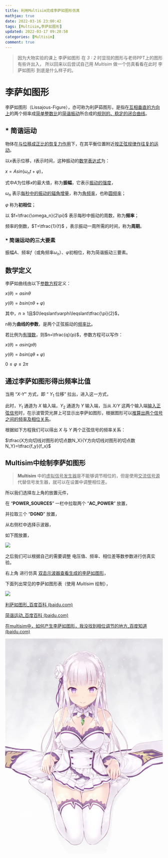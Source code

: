 ```yaml
---
title: 利用Multisim完成李萨如图形仿真
mathjax: true
date: 2022-03-16 23:00:42
tags: [Multisim,李萨如图形]
updated: 2022-03-17 09:20:58
categories: [Multisim]
comment: true
---
```


>   因为大物实验的课上 李萨如图形 在 *3 : 2* 时显现的图形与老师PPT上的图形有些许出入，
>   所以回来以后尝试自己用 *Multisim* 做一个仿真看看在此时 李萨如图形 到底是什么样子的。

# 李萨如图形

李萨如图形（Lissajous-Figure），亦可称为利萨茹图形，是指在<u>互相垂直的方向上</u>的两个频率成<u>简单整数比</u>的<u>简谐振动</u>所合成的<u>规则的、稳定的闭合曲线</u>。

## * 简谐运动

物体在<u>与位移成正比的恢复力作用</u>下，在其平衡位置附近<u>按正弦规律作往复的运动</u>。

以*x*表示位移，*t*表示时间，这种振动的<u>数学表达式</u>为：

$x=Asin(\omega_nt+\varphi)$，

式中$A$为位移*x*的最大值，称为**振幅**，它表示<u>振动的强度</u>，

$\omega_n$ 表示<u>每秒中的振动的辐角增量</u>，称为<u>角频率</u>，也称<u>圆频率</u>；

$\varphi$ 称为**初相位**；

以 $f=\tfrac{\omega_n}{2\pi}$ 表示每秒中振动的周数，称为**频率**；

频率的倒数，$T=\tfrac{1}{f}$ ，表示振动一周所需的时间，称为**周期**。

### * 简谐运动的三大要素

振幅$A$、频率$f$（或角频率$\omega_n$）、$\varphi$初相位，称为简谐振动三要素。

## 数学定义

李萨如曲线由以下<u>参数方程</u>定义：

$x(\theta)=asin\theta$

$y(\theta)=bsin(n\theta+\varphi)$

其中，$n\geqslant1$且$0\leqslant\varphi\leqslant\tfrac{\pi}{2}$，

n称为**曲线的参数**，是两个正弦振动的<u>频率比</u>。

若比例为<u>有理数</u>，则$n=\tfrac{q}{p}$，参数方程可以写作：

$x(\theta)=asin(p\theta)$

$y(\theta)=bsin(q\theta+\varphi)$

$0\leqslant\varphi\leqslant2\pi$

## 通过李萨如图形得出频率比值

当用 “*X-Y*” 方式，即 “ $Y_1$ 位移” 拉出，进入这一方式，

此时，$Y_1$ 通道为 *X* 输入端，$Y_2$ 通道为 *Y* 输入端，当从 *X/Y* 这两个输入端<u>输入正弦信号</u>时，在示波管荧光屏上可显示出李萨如图形，根据图形可以<u>推算出两个信号之间的频率及相位关系</u>。

根据如下方程我们可以得出 *X* 与 *Y* 两个正弦信号的频率关系：

$\tfrac{X方向切线对图形的切点数N_X}{Y方向切线对图形的切点数N_Y}=\tfrac{f_y}{f_x}$

## Multisim中绘制李萨如图形

>   **Multisim** 中的<u>虚拟信号发生器</u>是不能够调节相位的，但是使用<u>交流信号源</u>代替信号发生器，就可以在设置中调整相位差。

所以我们选择左上角的放置元件，

在 “**POWER_SOURCES**” 一栏中拉取两个 “**AC_POWER**” 放置，

并拉取三个 “**DGND**” 放置，

从右侧栏中选择示波器，

如下图放置，

![](https://s3.bmp.ovh/imgs/2022/03/484445f75cfe9340.png)

之后我们可以根据自己的需要调整 电压值、频率、相位差等数参数进行仿真实验。

右上角 进行仿真 <u>双击示波器查看生成的李萨如图形</u>，

下面列出常见的李萨如图形表（使用 *Multisim* 绘制），

![](https://s3.bmp.ovh/imgs/2022/03/8187183a08e2f6ac.png)





[利萨如图形_百度百科 (baidu.com)](https://baike.baidu.com/item/%E5%88%A9%E8%90%A8%E5%A6%82%E5%9B%BE%E5%BD%A2/10517125)

[简谐运动_百度百科 (baidu.com)](https://baike.baidu.com/item/%E7%AE%80%E8%B0%90%E8%BF%90%E5%8A%A8/1101010)

[在multisim中，如何产生李萨如图形，我没找到相位调节的地方_百度知道 (baidu.com)](https://zhidao.baidu.com/question/1796430360334163547.html)

<div align = "center"><img src="emt.png"/></div>


